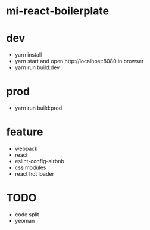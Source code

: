 # mi-react-boilerplate

# dev

- yarn install
- yarn start and open http://localhost:8080 in browser
- yarn run build:dev

# prod

- yarn run build:prod

# feature

- webpack
- react
- eslint-config-airbnb
- css modules
- react hot loader

# TODO

- code split
- yeoman